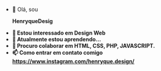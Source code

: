 - 👋 Olá, sou <p> <b>HenryqueDesig <span style="color: red;"><b/> <p/>
- 👀 Estou interessado em Design Web
- 🌱 Atualmente estou aprendendo...
- 💞️ Procuro colaborar em HTML, CSS, PHP, JAVASCRIPT.
- 📫 Como entrar em contato comigo <a>https://www.instagram.com/henryque.design/<a/>

